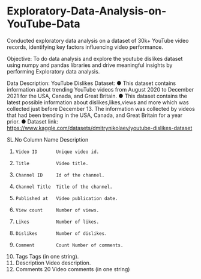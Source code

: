 # Exploratory-Data-Analysis-on-YouTube-Data
Conducted exploratory data analysis on a dataset of 30k+ YouTube video records, identifying key factors influencing video performance.

Objective:
To do data analysis and explore the youtube dislikes dataset using numpy and pandas libraries and drive
meaningful insights by performing Exploratory data analysis.

Data Description:
YouTube Dislikes Dataset:
● This dataset contains information about trending YouTube videos from August 2020 to December 2021
for the USA, Canada, and Great Britain.
● This dataset contains the latest possible information about dislikes,likes,views and more which was
collected just before December 13. The information was collected by videos that had been trending in
the USA, Canada, and Great Britain for a year prior.
● Dataset link: https://www.kaggle.com/datasets/dmitrynikolaev/youtube-dislikes-dataset

SL.No  Column Name    Description
1.     Video ID       Unique video id.
2.     Title          Video title.
3.     Channel ID     Id of the channel.
4.     Channel Title  Title of the channel.
5.     Published at   Video publication date.
6.     View count     Number of views.
7.     Likes          Number of likes.
8.     Dislikes       Number of dislikes.
9.     Comment        Count Number of comments.
10.    Tags           Tags (in one string).
11.    Description    Video description.
12.    Comments       20 Video comments (in one string)


